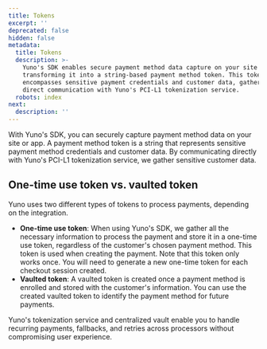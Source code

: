 ```yaml
---
title: Tokens
excerpt: ''
deprecated: false
hidden: false
metadata:
  title: Tokens
  description: >-
    Yuno's SDK enables secure payment method data capture on your site or app,
    transforming it into a string-based payment method token. This token
    encompasses sensitive payment credentials and customer data, gathered via
    direct communication with Yuno's PCI-L1 tokenization service.
  robots: index
next:
  description: ''
---
```

With Yuno's SDK, you can securely capture payment method data on your site or app. A payment method token is a string that represents sensitive payment method credentials and customer data. By communicating directly with Yuno's PCI-L1 tokenization service, we gather sensitive customer data.

## One-time use token vs. vaulted token

Yuno uses two different types of tokens to process payments, depending on the integration.

- **One-time use token**: When using Yuno's SDK, we gather all the necessary information to process the payment and store it in a one-time use token, regardless of the customer's chosen payment method. This token is used when creating the payment. Note that this token only works once. You will need to generate a new one-time token for each checkout session created.
- **Vaulted token**: A vaulted token is created once a payment method is enrolled and stored with the customer's information. You can use the created vaulted token to identify the payment method for future payments.

Yuno's tokenization service and centralized vault enable you to handle recurring payments, fallbacks, and retries across processors without compromising user experience.